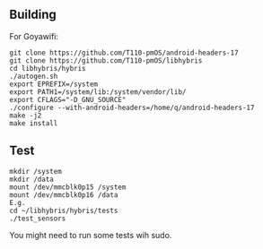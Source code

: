 ## Building
For Goyawifi:

    git clone https://github.com/T110-pmOS/android-headers-17
    git clone https://github.com/T110-pmOS/libhybris
    cd libhybris/hybris
    ./autogen.sh
    export EPREFIX=/system
    export PATH1=/system/lib:/system/vendor/lib/
    export CFLAGS="-D_GNU_SOURCE"
    ./configure --with-android-headers=/home/q/android-headers-17
    make -j2
    make install


## Test

    mkdir /system
    mkdir /data
    mount /dev/mmcblk0p15 /system
    mount /dev/mmcblk0p16 /data
    E.g.
    cd ~/libhybris/hybris/tests
    ./test_sensors

You might need to run some tests wih sudo.
